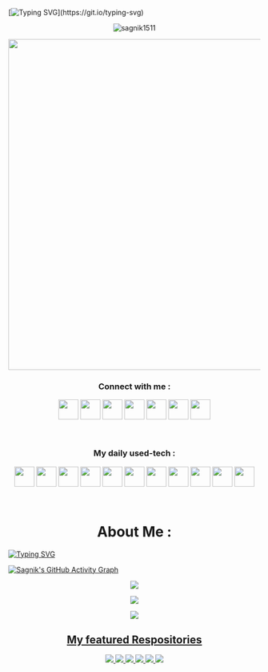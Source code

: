 
[![Typing SVG](https://readme-typing-svg.herokuapp.com?color=1CF412&size=59&center=true&vCenter=true&multiline=true&width=1000&height=250&lines=Namaste+%F0%9F%99%8F+I'm+Sagnik;A+Machine+Learning+Enthusiast+;from+JGEC%2C+India.)](https://git.io/typing-svg)

<p align="center"> <img src="https://profile-counter.glitch.me/{sagnik1511}/count.svg" alt="sagnik1511" /> </p>

<p align=center><img width="660px" src="https://cdn.dribbble.com/users/46123/screenshots/6135335/ai-sun-type.gif"></p>

<h3 align="center">Connect with me :</h3>
<p align=center>
<a target="_blank" href="https://www.linkedin.com/in/sagnik-roy-4791b0192/"><img width="40px" src="https://upload.wikimedia.org/wikipedia/commons/thumb/e/e9/Linkedin_icon.svg/256px-Linkedin_icon.svg.png"/></a>
<a target="_blank" href="https://www.facebook.com/sagnik.roy.73345/"><img width="40px" src="https://www.vectorlogo.zone/logos/facebook/facebook-official.svg"/></a>
<a target="_blank" href="https://www.instagram.com/tensored___/"><img width="40px" src="https://www.vectorlogo.zone/logos/instagram/instagram-icon.svg"/></a>
<a target="_blank" href="https://www.kaggle.com/sagnik1511"><img width="40px" src="https://www.vectorlogo.zone/logos/kaggle/kaggle-icon.svg"/></a>
<a target="_blank" href="https://www.codechef.com/users/s_agnik1511"><img width="40px" src="https://api.iconify.design/simple-icons:codechef.svg?color=%2379553A"/></a>
<a target="_blank" href="https://dev.to/agnik1511s"><img width="40px"src="https://d2fltix0v2e0sb.cloudfront.net/dev-badge.svg" width="22px"></a>
<a target="_blank" href="https://twitter.com/Agnik1511S"><img width="40px" src="https://upload.wikimedia.org/wikipedia/sco/9/9f/Twitter_bird_logo_2012.svg"/></a>
  </p>

<br>
<h3 align=center>My daily used-tech :</h3>

 <p align=center>
  <a target="_blank"><img width="40px" src="https://cdn.worldvectorlogo.com/logos/python-5.svg"/></a>
  <a target="_blank"><img width="40px" src="https://seeklogo.com/images/J/jupyter-logo-A91705F539-seeklogo.com.png"/></a>
  <a target="_blank"><img  width="40px" src="https://seeklogo.com/images/S/spyder-logo-68D7CF8B2C-seeklogo.com.png"/></a> 
  <a target="_blank"><img width="40px" src="https://cdn.worldvectorlogo.com/logos/ibm-watson.svg"/></a> 
  <a target="_blank"><img  width="40px" src="https://seeklogo.com/images/G/git-logo-CD8D6F1C09-seeklogo.com.png"/></a>
  <a target="_blank"><img  width="40px" src="https://seeklogo.com/images/C/c-logo-43CE78FF9C-seeklogo.com.png"/></a>
  <a target="_blank"><img  width="40px" src="https://upload.wikimedia.org/wikipedia/commons/thumb/6/6a/Gnu-octave-logo.svg/425px-Gnu-octave-logo.svg.png"/></a>
  <a target="_blank"><img  width="40px" src="https://seeklogo.com/images/H/html5-without-wordmark-color-logo-14D252D878-seeklogo.com.png"/></a>
  <a target="_blank"><img  width="40px" src="https://img.icons8.com/color/48/000000/c-programming.png"/></a>
  <a target="_blank"><img  width="40px" src="https://upload.wikimedia.org/wikipedia/commons/thumb/1/1d/PyCharm_Icon.svg/768px-PyCharm_Icon.svg.png"/></a>
  <a target="_blank"><img width="40px" src="https://upload.wikimedia.org/wikipedia/commons/thumb/9/9a/Visual_Studio_Code_1.35_icon.svg/768px-Visual_Studio_Code_1.35_icon.svg.png"/></a>
</p>


 <br>

<h1 align=center>About Me :</h1>

[![Typing SVG](https://readme-typing-svg.herokuapp.com?color=3597F4&size=28&center=true&vCenter=true&multiline=true&width=1000&height=350&lines=Coder+by+passion+%F0%9F%91%A8%F0%9F%8F%BD%E2%80%8D%F0%9F%92%BB;Currently+persuing+B.Tech+in+IT+%F0%9F%91%A8%F0%9F%8F%BB%E2%80%8D%F0%9F%8E%93%F0%9F%8F%9B;Deeply+tied+with+Image+Processing%2C+Hyperparameter;Tuning+and+statistical+Machine+Learning+Models%F0%9F%93%9C+%F0%9F%93%83;Learning+NLP+and+Advanced+Computer+Vision%E2%9C%8C%F0%9F%8F%BB;Specialization+over+Data+Visualization+with+Python+%F0%9F%93%8A+%F0%9F%93%88+%F0%9F%93%89;Ask+me+about+Python%2CC%2B%2B%2COctave%F0%9F%92%BB;Actively+looking+for+DL%2FML+internships%F0%9F%91%80;Love+to+be+a+nerd%F0%9F%98%82;Life+Long+Learner+%F0%9F%95%B5%F0%9F%8F%BB%E2%80%8D%E2%99%82%EF%B8%8F+%E2%9C%88)](https://git.io/typing-svg)

[![Sagnik's GitHub Activity Graph](https://activity-graph.herokuapp.com/graph?username=sagnik1511&theme=xcode&line=69bb20&point=69bb84)](https://github.com/sagnik1511)
<p align=center><img src ="https://github-readme-streak-stats.herokuapp.com?user=sagnik1511&theme=darcula&hide_border=false&background=FFFFFF00&theme=merko"></p>

<p align=center><img src="https://github-readme-stats.vercel.app/api?username=sagnik1511&show_icons=true&theme=merko"></p>

<p align=center><img src="https://github-readme-stats.vercel.app/api/top-langs/?username=sagnik1511"></p>

<u><h2 align=center>My featured Respositories</h2></u>


<p align=center><a href="https://github.com/sagnik1511/Loan-Web">
  <img  src="https://github-readme-stats.vercel.app/api/pin/?username=sagnik1511&repo=Loan-Web" />
</a>


<a href="https://github.com/sagnik1511/Lifely">
  <img  src="https://github-readme-stats.vercel.app/api/pin/?username=sagnik1511&repo=Lifely" />
</a>

<a href="https://github.com/sagnik1511/Graphly">
  <img  src="https://github-readme-stats.vercel.app/api/pin/?username=sagnik1511&repo=Graphly" />
</a>
<a href="https://github.com/sagnik1511/U-Net-Reduced-with-keras">
  <img  src="https://github-readme-stats.vercel.app/api/pin/?username=sagnik1511&repo=U-Net-Reduced-with-Keras" />
</a>
<a href="https://github.com/sagnik1511/Style-Transfer-with-Python">
  <img  src="https://github-readme-stats.vercel.app/api/pin/?username=sagnik1511&repo=Style-Transfer-with-Python" />
</a>
<a href="https://github.com/sagnik1511/Conv-AE-Tensorflow-Keras">
  <img  src="https://github-readme-stats.vercel.app/api/pin/?username=sagnik1511&repo=Conv-AE-Tensorflow-Keras" />
</a>

</p>

